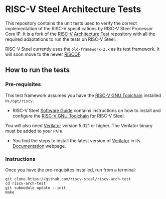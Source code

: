 # RISC-V Steel Architecture Tests

This repository contains the unit tests used to verify the correct implementation of the RISC-V specifications by RISC-V Steel Processor Core IP. It is a fork of the [RISC-V Architecture Test] repository with all the required adaptations to run the tests on RISC-V Steel.

RISC-V Steel currently uses the `old-framework-2.x` as its test framework. It will soon move to the newer [RISCOF].

## How to run the tests

### Pre-requisites

This test framework assumes you have the [RISC-V GNU Toolchain] installed in `/opt/riscv`.

- RISC-V Steel [Software Guide] contains instructions on how to install and configure the [RISC-V GNU Toolchain] for RISC-V Steel.

You will also need [Verilator] version 5.021 or higher. The Verilator binary must be added to your `PATH`.

- You find the steps to install the latest version of [Verilator] in its [Documentation] webpage.

### Instructions

Once you have the pre-requisites installed, run from a terminal:

```
git clone https://github.com/riscv-steel/riscv-arch-test
cd riscv-arch-test
git submodule update --init
make
```

[RISC-V Architecture Test]: https://github.com/riscv-non-isa/riscv-arch-test
[RISCOF]: https://riscof.readthedocs.io/en/stable/
[RISC-V GNU Toolchain]: https://github.com/riscv-collab/riscv-gnu-toolchain
[Software Guide]: https://riscv-steel.github.io/riscv-steel/software_guide/
[Verilator]: https://veripool.org/guide/latest/install.html
[Documentation]: https://veripool.org/guide/latest/install.html

